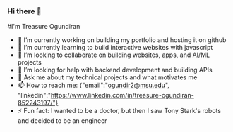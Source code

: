 ### Hi there 👋
<!-- **treasureogundiran/treasureogundiran** is a ✨ _special_ ✨ repository because its `README.md` (this file) appears on your GitHub profile. -->

#I'm Treasure Ogundiran

- 🔭 I’m currently working on building my portfolio and hosting it on github
- 🌱 I’m currently learning to build interactive websites with javascript
- 👯 I’m looking to collaborate on building websites, apps, and AI/ML projects
- 🤔 I’m looking for help with backend development and building APIs
- 💬 Ask me about my technical projects and what motivates me
- 📫 How to reach me: {"email":"ogundir2@msu.edu", "linkedin":"https://www.linkedin.com/in/treasure-ogundiran-852243197/"}
- ⚡ Fun fact: I wanted to be a doctor, but then I saw Tony Stark's robots and decided to be an engineer
